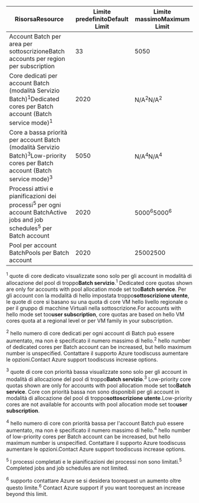 | <span data-ttu-id="d4c63-101">**Risorsa**</span><span class="sxs-lookup"><span data-stu-id="d4c63-101">**Resource**</span></span> | <span data-ttu-id="d4c63-102">**Limite predefinito**</span><span class="sxs-lookup"><span data-stu-id="d4c63-102">**Default Limit**</span></span> | <span data-ttu-id="d4c63-103">**Limite massimo**</span><span class="sxs-lookup"><span data-stu-id="d4c63-103">**Maximum Limit**</span></span> |
| --- | --- | --- |
| <span data-ttu-id="d4c63-104">Account Batch per area per sottoscrizione</span><span class="sxs-lookup"><span data-stu-id="d4c63-104">Batch accounts per region per subscription</span></span> | <span data-ttu-id="d4c63-105">3</span><span class="sxs-lookup"><span data-stu-id="d4c63-105">3</span></span> |<span data-ttu-id="d4c63-106">50</span><span class="sxs-lookup"><span data-stu-id="d4c63-106">50</span></span> |
| <span data-ttu-id="d4c63-107">Core dedicati per account Batch (modalità Servizio Batch)<sup>1</sup></span><span class="sxs-lookup"><span data-stu-id="d4c63-107">Dedicated cores per Batch account (Batch service mode)<sup>1</sup></span></span> | <span data-ttu-id="d4c63-108">20</span><span class="sxs-lookup"><span data-stu-id="d4c63-108">20</span></span> | <span data-ttu-id="d4c63-109">N/A<sup>2</sup></span><span class="sxs-lookup"><span data-stu-id="d4c63-109">N/A<sup>2</sup></span></span> |
| <span data-ttu-id="d4c63-110">Core a bassa priorità per account Batch (modalità Servizio Batch)<sup>3</sup></span><span class="sxs-lookup"><span data-stu-id="d4c63-110">Low-priority cores per Batch account (Batch service mode)<sup>3</sup></span></span> | <span data-ttu-id="d4c63-111">50</span><span class="sxs-lookup"><span data-stu-id="d4c63-111">50</span></span> | <span data-ttu-id="d4c63-112">N/A<sup>4</sup></span><span class="sxs-lookup"><span data-stu-id="d4c63-112">N/A<sup>4</sup></span></span> |
| <span data-ttu-id="d4c63-113">Processi attivi e pianificazioni dei processi<sup>5</sup> per ogni account Batch</span><span class="sxs-lookup"><span data-stu-id="d4c63-113">Active jobs and job schedules<sup>5</sup> per Batch account</span></span> | <span data-ttu-id="d4c63-114">20</span><span class="sxs-lookup"><span data-stu-id="d4c63-114">20</span></span> | <span data-ttu-id="d4c63-115">5000<sup>6</sup></span><span class="sxs-lookup"><span data-stu-id="d4c63-115">5000<sup>6</sup></span></span> |
| <span data-ttu-id="d4c63-116">Pool per account Batch</span><span class="sxs-lookup"><span data-stu-id="d4c63-116">Pools per Batch account</span></span> | <span data-ttu-id="d4c63-117">20</span><span class="sxs-lookup"><span data-stu-id="d4c63-117">20</span></span> | <span data-ttu-id="d4c63-118">2500</span><span class="sxs-lookup"><span data-stu-id="d4c63-118">2500</span></span> |

<span data-ttu-id="d4c63-119"><sup>1</sup> quote di core dedicato visualizzate sono solo per gli account in modalità di allocazione del pool di troppo**Batch servizio**.</span><span class="sxs-lookup"><span data-stu-id="d4c63-119"><sup>1</sup> Dedicated core quotas shown are only for accounts with pool allocation mode set too**Batch service**.</span></span> <span data-ttu-id="d4c63-120">Per gli account con la modalità di hello impostata troppo**sottoscrizione utente**, le quote di core si basano su una quota di core VM hello livello regionale o per il gruppo di macchine Virtuali nella sottoscrizione.</span><span class="sxs-lookup"><span data-stu-id="d4c63-120">For accounts with hello mode set too**user subscription**, core quotas are based on hello VM cores quota at a regional level or per VM family in your subscription.</span></span>

<span data-ttu-id="d4c63-121"><sup>2</sup> hello numero di core dedicati per ogni account di Batch può essere aumentato, ma non è specificato il numero massimo di hello.</span><span class="sxs-lookup"><span data-stu-id="d4c63-121"><sup>2</sup> hello number of dedicated cores per Batch account can be increased, but hello maximum number is unspecified.</span></span> <span data-ttu-id="d4c63-122">Contattare il supporto Azure toodiscuss aumentare le opzioni.</span><span class="sxs-lookup"><span data-stu-id="d4c63-122">Contact Azure support toodiscuss increase options.</span></span>

<span data-ttu-id="d4c63-123"><sup>3</sup> quote di core con priorità bassa visualizzate sono solo per gli account in modalità di allocazione del pool di troppo**Batch servizio**.</span><span class="sxs-lookup"><span data-stu-id="d4c63-123"><sup>3</sup> Low-priority core quotas shown are only for accounts with pool allocation mode set too**Batch service**.</span></span> <span data-ttu-id="d4c63-124">Core con priorità bassa non sono disponibili per gli account in modalità di allocazione del pool di troppo**sottoscrizione utente**.</span><span class="sxs-lookup"><span data-stu-id="d4c63-124">Low-priority cores are not available for accounts with pool allocation mode set too**user subscription**.</span></span>

<span data-ttu-id="d4c63-125"><sup>4</sup> hello numero di core con priorità bassa per l'account Batch può essere aumentato, ma non è specificato il numero massimo di hello.</span><span class="sxs-lookup"><span data-stu-id="d4c63-125"><sup>4</sup> hello number of low-priority cores per Batch account can be increased, but hello maximum number is unspecified.</span></span> <span data-ttu-id="d4c63-126">Contattare il supporto Azure toodiscuss aumentare le opzioni.</span><span class="sxs-lookup"><span data-stu-id="d4c63-126">Contact Azure support toodiscuss increase options.</span></span>

<span data-ttu-id="d4c63-127"><sup>5</sup> I processi completati e le pianificazioni dei processi non sono limitati.</span><span class="sxs-lookup"><span data-stu-id="d4c63-127"><sup>5</sup> Completed jobs and job schedules are not limited.</span></span>

<span data-ttu-id="d4c63-128"><sup>6</sup> supporto contattare Azure se si desidera toorequest un aumento oltre questo limite.</span><span class="sxs-lookup"><span data-stu-id="d4c63-128"><sup>6</sup> Contact Azure support if you want toorequest an increase beyond this limit.</span></span>
